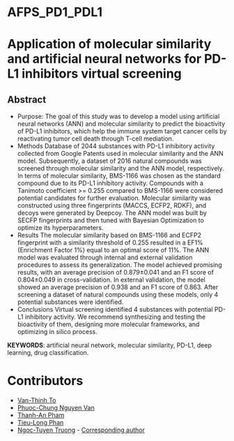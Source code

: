 # AFPS_PD1_PDL1

# **Application of molecular similarity and artificial neural networks for PD-L1 inhibitors virtual screening**

## **Abstract**
- Purpose: The goal of this study was to develop a model using artificial neural networks (ANN) and molecular similarity to predict the bioactivity of PD-L1 inhibitors, which help the immune system target cancer cells by reactivating tumor cell death through T-cell mediation.
- Methods Database of 2044 substances with PD-L1 inhibitory activity collected from Google Patents used in molecular similarity and the ANN model. Subsequently, a dataset of 2016 natural compounds was screened through molecular similarity and the ANN model, respectively. In terms of molecular similarity, BMS-1166 was chosen as the standard compound due to its PD-L1 inhibitory activity. Compounds with a Tanimoto coefficient >= 0.255 compared to BMS-1166 were considered potential candidates for further evaluation. Molecular similarity was constructed using three fingerprints (MACCS, ECFP2, RDKF), and decoys were generated by Deepcoy. The ANN model was built by SECFP fingerprints and then tuned with Bayesian Optimization to optimize its hyperparameters.
- Results The molecular similarity based on BMS-1166 and ECFP2 fingerprint with a similarity threshold of 0.255 resulted in a EF1% (Enrichment Factor 1%) equal to an optimal score of 11%. The ANN model was evaluated through internal and external validation procedures to assess its generalization. The model achieved promising results, with an average precision of 0.879±0.041 and an F1 score of 0.804±0.049 in cross-validation. In external validation, the model showed an average precision of 0.938 and an F1 score of 0.863. After screening a dataset of natural compounds using these models, only 4 potential substances were identified. 
- Conclusions Virtual screening identified 4 substances with potential PD-L1 inhibitory activity. We recommend synthesizing and testing the bioactivity of them, designing more molecular frameworks, and optimizing in silico process.

**KEYWORDS**: artificial neural network, molecular similarity, PD-L1, deep learning, drug classification.

# Contributors
- [Van-Thinh To](https://thinhump.github.io/)
- [Phuoc-Chung Nguyen Van](https://www.facebook.com/chung.nguyenvanphuoc.9)
- [Thanh-An Pham](https://thanh-an-pham.github.io/)
- [Tieu-Long Phan](https://tieulongphan.github.io/)
- [Ngoc-Tuyen Truong](https://scholar.google.com/citations?hl=vi&user=qx3eMsIAAAAJ) - [Corresponding author](mailto:truongtuyen@ump.edu.vn)

